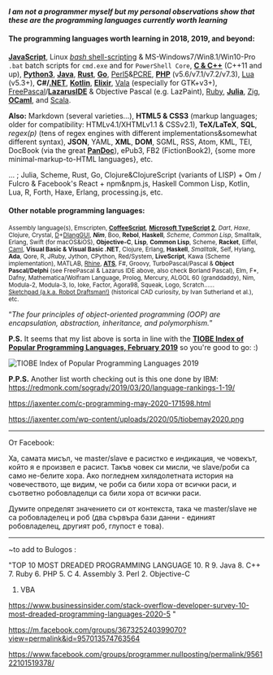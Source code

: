 #### _I am not a programmer myself but my personal observations show that these are the programming languages currently worth learning_

#### The programming languages worth learning in 2018, 2019, and beyond:

**[JavaScript](https://developer.mozilla.org/en-US/docs/Web/JavaScript)**, Linux [*bash* shell-scripting](https://en.wikibooks.org/wiki/Bash_Shell_Scripting) & MS-Windows7/Win8.1/Win10-Pro `.bat` batch scripts for `cmd.exe` and for `PowerShell Core`, **[C & C++](cppreference.com)** (C++11 and up), **[Python3](https://www.python.org/)**, **[Java](https://jdk.java.net/11/)**, **[Rust](https://www.rust-lang.org)**, **[Go](https://golang.org)**, [Perl5](https://www.perl.org/)&[PCRE](https://www.pcre.org/), **[PHP](http://php.net/)** (v5.6/v7.1/v7.2/v7.3), [Lua](https://www.lua.org/) (v5.3+), **C#/[.NET](https://dotnet.microsoft.com/)**, **[Kotlin](http://kotlinlang.org)**, **[Elixir](https://elixir-lang.org/)**, [Vala](https://en.wikipedia.org/wiki/Vala_(programming_language)) (especially for GTK+v3+), [FreePascal](https://www.freepascal.org/)/**[LazarusIDE](https://www.lazarus-ide.org/)** & Objective Pascal (e.g. LazPaint), [Ruby](https://www.ruby-lang.org/bg/), **[Julia](https://julialang.org/)**, [Zig](https://ziglang.org/), **[OCaml](http://ocaml.org/)**, and [Scala](https://www.scala-lang.org/).

**Also:** Markdown (several varieties...), **HTML5 & CSS3** (markup languages; older for compatibility: HTMLv4.1/XHTMLv1.1 & CSSv2.1), **TeX/LaTeX**, **SQL**, _regex(p)_ (tens of regex engines with different implementations&somewhat different syntax), **JSON**, YAML, **XML**, **DOM**, SGML, RSS, Atom, KML, TEI, DocBook (via the great **[PanDoc](http://pandoc.org/)**), ePub3, FB2 (FictionBook2), {some more minimal-markup-to-HTML languages}, etc.

... ; Julia, Scheme, Rust, Go, Clojure&ClojureScript (variants of LISP) + Om / Fulcro & Facebook's React + npm&npm.js, Haskell Common Lisp, Kotlin, Lua, R, Forth, Haxe, Erlang, processing.js, etc.

#### Other notable programming languages:
<small>Assembly language(s), Emscripten, **[CoffeeScript](https://coffeescript.org/)**, **[Microsoft TypeScript](http://www.typescriptlang.org/) [2](https://github.com/Microsoft/TypeScript)**, _Dart_, _Haxe_, Clojure, Crystal, [D](https://dlang.org/)+[DlangGUI](https://buggins.github.io/dlangui/index.html), _**Nim**_, Boo, **Rebol**, **Haskell**, _Scheme_, _Common Lisp_, Smalltalk, Erlang, Swift (for macOS&iOS), **Objective-C**, **Lisp**, **Common Lisp**, Scheme, **Racket**, Eiffel, [Caml](http://caml.inria.fr/), **Visual Basic & Visual Basic .NET**, Clojure, Erlang, **Haskell**, _Smalltalk_, Self, Hylang, **Ada**, Qore, R, JRuby, Jython, CPython, Red/System, **LiveScript**, Kawa (Scheme implementation), MATLAB, [Rhine](https://github.com/artagnon/rhine-ml), **[ATS](http://www.ats-lang.org)**, F#, Groovy, TurboPascal/Pascal & **Object Pascal/Delphi** (see FreePascal & Lazarus IDE above, also check Borland Pascal), Elm, F*, Dafny, Mathematica/Wolfram Language, Prolog, Mercury, ALGOL 60 (granddaddy), Nim, Modula-2, Modula-3, Io, Ioke, Factor, Agora98, Squeak, Logo, Scratch...... [Sketchpad (a.k.a. Robot Draftsman!)](https://en.wikipedia.org/wiki/Sketchpad) (historical CAD curiosity, by Ivan Sutherland et al.), etc.</small>

<q>_The four principles of object-oriented programming (OOP) are encapsulation, abstraction, inheritance, and polymorphism._</q>

**P.S.** It seems that my list above is sorta in line with the **[TIOBE Index of Popular Programming Languages, February 2019](https://www.tiobe.com/tiobe-index/)** so you're good to go: :)

![TIOBE Index of Popular Programming Languages 2019](https://i.imgur.com/D9A7qJJ.png)

**P.P.S.** Another list worth checking out is this one done by IBM: https://redmonk.com/sogrady/2019/03/20/language-rankings-1-19/

https://jaxenter.com/c-programming-may-2020-171598.html

https://jaxenter.com/wp-content/uploads/2020/05/tiobemay2020.png

-----

От Facebook:

Ха, самата мисъл, че master/slave е расистко е индикация, че човекът, който я е произвел е расист. Такъв човек си мисли, че slave/роби са само не-белите хора. Ако погледнем хилядолетната история на човечеството, ще видим, че роби са били хора от всички раси, и съответно робовладелци са били хора от всички раси.

Думите определят значението си от контекста, така че master/slave не са робовладелец и роб (два сървъра бази данни - единият робовладелец, другият роб, глупост е това).

---

~to add to Bulogos :
 
"TOP 10 MOST DREADED PROGRAMMING LANGUAGE
10. R
9. Java
8. C++
7. Ruby
6. PHP
5. C
4. Assembly
3. Perl
2. Objective-C
1. VBA

https://www.businessinsider.com/stack-overflow-developer-survey-10-most-dreaded-programming-languages-2020-5 "

https://m.facebook.com/groups/367325240399070?view=permalink&id=957013574763564

https://www.facebook.com/groups/programmer.nullposting/permalink/956122101519378/
